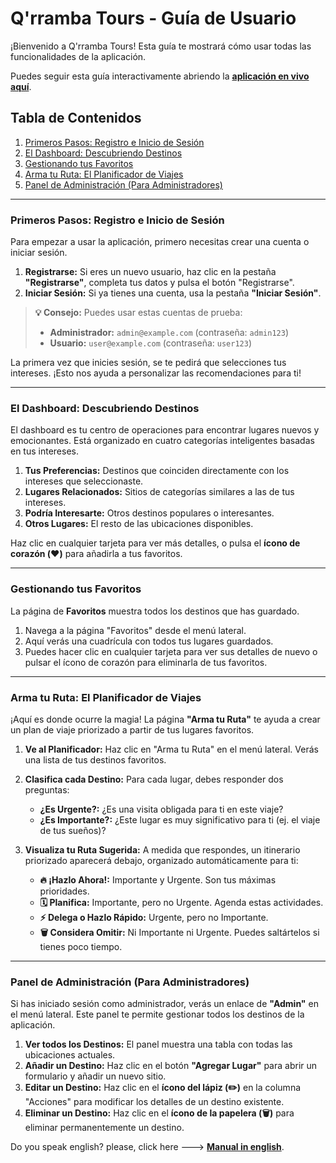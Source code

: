 # Q'rramba Tours - Guía de Usuario

¡Bienvenido a Q'rramba Tours! Esta guía te mostrará cómo usar todas las funcionalidades de la aplicación.

Puedes seguir esta guía interactivamente abriendo la **[aplicación en vivo aquí](https://elimge.github.io/ZeroLagth-app/)**.

## Tabla de Contenidos

1.  [Primeros Pasos: Registro e Inicio de Sesión](#primeros-pasos-registro-e-inicio-de-sesión)
2.  [El Dashboard: Descubriendo Destinos](#el-dashboard-descubriendo-destinos)
3.  [Gestionando tus Favoritos](#gestionando-tus-favoritos)
4.  [Arma tu Ruta: El Planificador de Viajes](#arma-tu-ruta-el-planificador-de-viajes)
5.  [Panel de Administración (Para Administradores)](#panel-de-administración-para-administradores)

---

### Primeros Pasos: Registro e Inicio de Sesión

Para empezar a usar la aplicación, primero necesitas crear una cuenta o iniciar sesión.

1.  **Registrarse:** Si eres un nuevo usuario, haz clic en la pestaña **"Registrarse"**, completa tus datos y pulsa el botón "Registrarse".
2.  **Iniciar Sesión:** Si ya tienes una cuenta, usa la pestaña **"Iniciar Sesión"**.

> **💡 Consejo:** Puedes usar estas cuentas de prueba:
> *   **Administrador:** `admin@example.com` (contraseña: `admin123`)
> *   **Usuario:** `user@example.com` (contraseña: `user123`)

La primera vez que inicies sesión, se te pedirá que selecciones tus intereses. ¡Esto nos ayuda a personalizar las recomendaciones para ti!

---

### El Dashboard: Descubriendo Destinos

El dashboard es tu centro de operaciones para encontrar lugares nuevos y emocionantes. Está organizado en cuatro categorías inteligentes basadas en tus intereses.

1.  **Tus Preferencias:** Destinos que coinciden directamente con los intereses que seleccionaste.
2.  **Lugares Relacionados:** Sitios de categorías similares a las de tus intereses.
3.  **Podría Interesarte:** Otros destinos populares o interesantes.
4.  **Otros Lugares:** El resto de las ubicaciones disponibles.

Haz clic en cualquier tarjeta para ver más detalles, o pulsa el **ícono de corazón (❤️)** para añadirla a tus favoritos.

---

### Gestionando tus Favoritos

La página de **Favoritos** muestra todos los destinos que has guardado.

1.  Navega a la página "Favoritos" desde el menú lateral.
2.  Aquí verás una cuadrícula con todos tus lugares guardados.
3.  Puedes hacer clic en cualquier tarjeta para ver sus detalles de nuevo o pulsar el ícono de corazón para eliminarla de tus favoritos.

---

### Arma tu Ruta: El Planificador de Viajes

¡Aquí es donde ocurre la magia! La página **"Arma tu Ruta"** te ayuda a crear un plan de viaje priorizado a partir de tus lugares favoritos.

1.  **Ve al Planificador:** Haz clic en "Arma tu Ruta" en el menú lateral. Verás una lista de tus destinos favoritos.

2.  **Clasifica cada Destino:** Para cada lugar, debes responder dos preguntas:
    *   **¿Es Urgente?:** ¿Es una visita obligada para ti en este viaje?
    *   **¿Es Importante?:** ¿Este lugar es muy significativo para ti (ej. el viaje de tus sueños)?

3.  **Visualiza tu Ruta Sugerida:** A medida que respondes, un itinerario priorizado aparecerá debajo, organizado automáticamente para ti:
    *   **🔥 ¡Hazlo Ahora!:** Importante y Urgente. Son tus máximas prioridades.
    *   **🗓️ Planifica:** Importante, pero no Urgente. Agenda estas actividades.
    *   **⚡ Delega o Hazlo Rápido:** Urgente, pero no Importante.
    *   **🗑️ Considera Omitir:** Ni Importante ni Urgente. Puedes saltártelos si tienes poco tiempo.

---

### Panel de Administración (Para Administradores)

Si has iniciado sesión como administrador, verás un enlace de **"Admin"** en el menú lateral. Este panel te permite gestionar todos los destinos de la aplicación.

1.  **Ver todos los Destinos:** El panel muestra una tabla con todas las ubicaciones actuales.
2.  **Añadir un Destino:** Haz clic en el botón **"Agregar Lugar"** para abrir un formulario y añadir un nuevo sitio.
3.  **Editar un Destino:** Haz clic en el **ícono del lápiz (✏️)** en la columna "Acciones" para modificar los detalles de un destino existente.
4.  **Eliminar un Destino:** Haz clic en el **ícono de la papelera (🗑️)** para eliminar permanentemente un destino.

Do you speak english? please, click here ---> **[Manual in english](https://github.com/Elimge/ZeroLagth-app/blob/develop/USAGE.md)**.